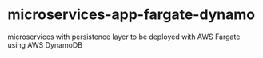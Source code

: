 # microservices-app-fargate-dynamo
microservices with persistence layer to be deployed with AWS Fargate using AWS DynamoDB
